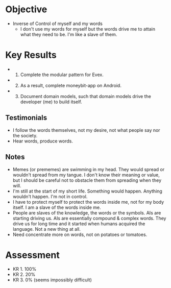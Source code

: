# Objective

- Inverse of Control of myself and my words
  - I don't use my words for myself but the words drive me to attain what they need to be. I'm like a slave of them.

# Key Results

- 1. Complete the modular pattern for Evex.
- 2. As a result, complete moneybit-app on Android.
- 3. Document domain models, such that domain models drive the developer (me) to build itself.

## Testimonials

- I follow the words themselves, not my desire, not what people say nor the society.
- Hear words, produce words.

## Notes

- Memes (or prememes) are swimming in my head. They would spread or wouldn't spread from my tangue. I don't know their meaning or value, but I should be careful not to obstacle them from spreading when they will.
- I'm still at the start of my short life. Something would happen. Anything wouldn't happen. I'm not in control.
- I have to protect myself to protect the words inside me, not for my body itself. I am a slave of the words inside me.
- People are slaves of the knowledge, the words or the symbols. AIs are starting driving us. AIs are essentially compound & complex words. They drive us for long time and it started when humans acquired the language. Not a new thing at all.
- Need concentrate more on words, not on potatoes or tomatoes.

# Assessment

- KR 1. 100%
- KR 2. 20%
- KR 3. 0% (seems impossibly difficult)
